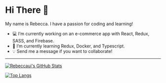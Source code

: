 # Hi There 💾

My name is Rebecca. I have a passion for coding and learning!

- 💻 I’m currently working on an e-commerce app with React, Redux, SASS, and Firebase.
- 🌱 I’m currently learning Redux, Docker, and Typescript.
- 💡 Send me a message if you want to collaborate!

---

[![Rebeccaui's GitHub Stats](https://github-readme-stats.vercel.app/api?username=rebeccaui&count_private=true)](https://github.com/rebeccaui/github-readme-stats)

[![Top Langs](https://github-readme-stats.vercel.app/api/top-langs/?username=rebeccaui&layout=compact)](https://github.com/rebeccaui/github-readme-stats)
<!--
**rebeccaui/rebeccaui** is a ✨ _special_ ✨ repository because its `README.md` (this file) appears on your GitHub profile.
- 🤔 I’m looking for help with ...
- 💬 Ask me about ...
- 📫 How to reach me: ...
- 😄 Pronouns: ...
- ⚡ Fun fact: ...
-->

